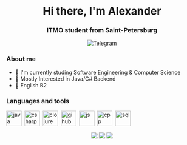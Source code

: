 <div id = "header" align = "center">
    <h1>Hi there, I'm Alexander</h1>
    <h3>ITMO student from Saint-Petersburg</h3>
    <a href="https://t.me/azhurpheel">
        <img src="https://img.shields.io/badge/Telegram-blue?style=for-the-badge&logo=telegram&logoColor=white" alt="Telegram"/>
    </a>
</div>

### About me
- 🦾 I'm currently studing Software Engineering & Computer Science
- 👀 Mostly Interested in Java/C# Backend
- 🍵 English B2 


### Languages and tools
<img src="https://cdn.jsdelivr.net/gh/devicons/devicon/icons/java/java-original-wordmark.svg" title="java" width="40" height ="40" />&nbsp;
<img src="https://cdn.jsdelivr.net/gh/devicons/devicon/icons/csharp/csharp-original.svg" title="csharp" width="40" height ="40" />&nbsp;
<img src="https://cdn.jsdelivr.net/gh/devicons/devicon/icons/clojure/clojure-original.svg" title="clojure" width="40" height ="40" />&nbsp;
<img src="https://cdn.jsdelivr.net/gh/devicons/devicon/icons/github/github-original-wordmark.svg" title="gihub" width="40" height ="40" />&nbsp;
<img src="https://cdn.jsdelivr.net/gh/devicons/devicon/icons/javascript/javascript-original.svg" title="js" width="40" height ="40" />&nbsp;
<img src="https://cdn.jsdelivr.net/gh/devicons/devicon/icons/cplusplus/cplusplus-original.svg" title="cpp" width="40" height ="40" />&nbsp;
<img src="https://cdn.jsdelivr.net/gh/devicons/devicon/icons/mysql/mysql-original-wordmark.svg" title="sql" width="40" height ="40" />&nbsp;



<div id="stats" align="center">
    <img src="http://github-profile-summary-cards.vercel.app/api/cards/profile-details?username=azhur12&theme=default"/>
    <img src="http://github-profile-summary-cards.vercel.app/api/cards/repos-per-language?username=azhur12&theme=default"/>
    <img src="http://github-profile-summary-cards.vercel.app/api/cards/most-commit-language?username=azhur12&theme=default"/>
    
</div>






          
